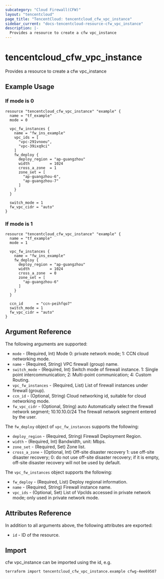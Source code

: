```yaml
---
subcategory: "Cloud Firewall(CFW)"
layout: "tencentcloud"
page_title: "TencentCloud: tencentcloud_cfw_vpc_instance"
sidebar_current: "docs-tencentcloud-resource-cfw_vpc_instance"
description: |-
  Provides a resource to create a cfw vpc_instance
---
```


# tencentcloud_cfw_vpc_instance

Provides a resource to create a cfw vpc_instance

## Example Usage

### If mode is 0

```hcl
resource "tencentcloud_cfw_vpc_instance" "example" {
  name = "tf_example"
  mode = 0

  vpc_fw_instances {
    name = "fw_ins_example"
    vpc_ids = [
      "vpc-291vnoeu",
      "vpc-39ixq9ci"
    ]
    fw_deploy {
      deploy_region = "ap-guangzhou"
      width         = 1024
      cross_a_zone  = 1
      zone_set = [
        "ap-guangzhou-6",
        "ap-guangzhou-7"
      ]
    }
  }

  switch_mode = 1
  fw_vpc_cidr = "auto"
}
```

### If mode is 1

```hcl
resource "tencentcloud_cfw_vpc_instance" "example" {
  name = "tf_example"
  mode = 1

  vpc_fw_instances {
    name = "fw_ins_example"
    fw_deploy {
      deploy_region = "ap-guangzhou"
      width         = 1024
      cross_a_zone  = 0
      zone_set = [
        "ap-guangzhou-6"
      ]
    }
  }

  ccn_id      = "ccn-peihfqo7"
  switch_mode = 1
  fw_vpc_cidr = "auto"
}
```

## Argument Reference

The following arguments are supported:

* `mode` - (Required, Int) Mode 0: private network mode; 1: CCN cloud networking mode.
* `name` - (Required, String) VPC firewall (group) name.
* `switch_mode` - (Required, Int) Switch mode of firewall instance. 1: Single point intercommunication; 2: Multi-point communication; 4: Custom Routing.
* `vpc_fw_instances` - (Required, List) List of firewall instances under firewall (group).
* `ccn_id` - (Optional, String) Cloud networking id, suitable for cloud networking mode.
* `fw_vpc_cidr` - (Optional, String) auto Automatically select the firewall network segment; 10.10.10.0/24 The firewall network segment entered by the user.

The `fw_deploy` object of `vpc_fw_instances` supports the following:

* `deploy_region` - (Required, String) Firewall Deployment Region.
* `width` - (Required, Int) Bandwidth, unit: Mbps.
* `zone_set` - (Required, Set) Zone list.
* `cross_a_zone` - (Optional, Int) Off-site disaster recovery 1: use off-site disaster recovery; 0: do not use off-site disaster recovery; if it is empty, off-site disaster recovery will not be used by default.

The `vpc_fw_instances` object supports the following:

* `fw_deploy` - (Required, List) Deploy regional information.
* `name` - (Required, String) Firewall instance name.
* `vpc_ids` - (Optional, Set) List of VpcIds accessed in private network mode; only used in private network mode.

## Attributes Reference

In addition to all arguments above, the following attributes are exported:

* `id` - ID of the resource.



## Import

cfw vpc_instance can be imported using the id, e.g.

```
terraform import tencentcloud_cfw_vpc_instance.example cfwg-4ee69507
```

